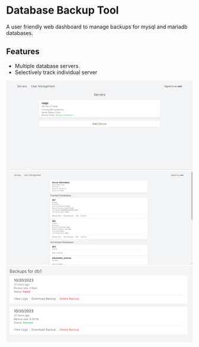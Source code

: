 # Database Backup Tool
A user friendly web dashboard to manage backups for mysql and mariadb databases.

## Features

- Multiple database servers
- Selectively track individual server

![Servers](https://raw.githubusercontent.com/oneandonlyfinbar/db-backup-tool/master/.github/assets/serverspage.png)
![Server](https://raw.githubusercontent.com/oneandonlyfinbar/db-backup-tool/master/.github/assets/serverpage.png)
![Backups](https://raw.githubusercontent.com/oneandonlyfinbar/db-backup-tool/master/.github/assets/backups.png)